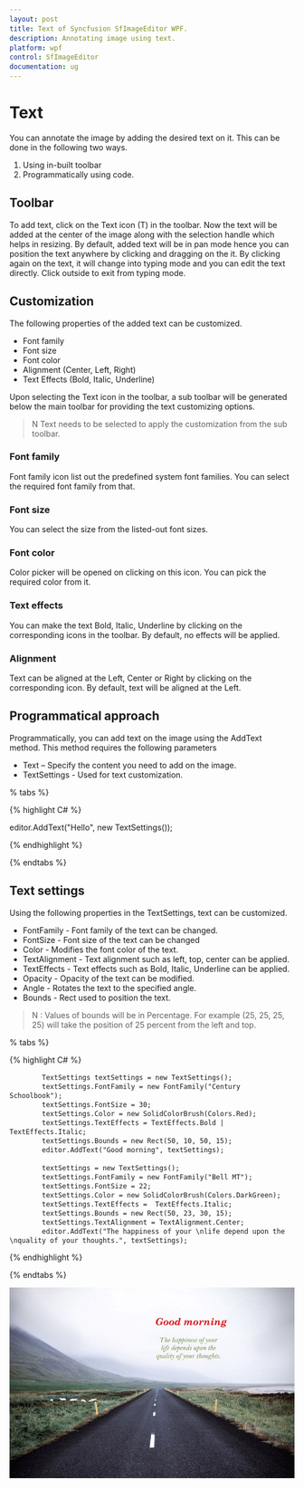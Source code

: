 ```yaml
---
layout: post
title: Text of Syncfusion SfImageEditor WPF.
description: Annotating image using text.
platform: wpf
control: SfImageEditor
documentation: ug
---
```


# Text

You can annotate the image by adding the desired text on it. This can be done in the following two ways.

1.	Using in-built toolbar
2.	Programmatically using code.


## Toolbar

To add text, click on the Text icon (T) in the toolbar. Now the text will be added at the center of the image along with the selection handle which helps in resizing. By default, added text will be in pan mode hence you can position the text anywhere by clicking and dragging on the it. By clicking again on the text, it will change into typing mode and you can edit the text directly. Click outside to exit from typing mode.

## Customization

The following properties of the added text can be customized.

* Font family
* Font size
* Font color
* Alignment (Center, Left, Right)
* Text Effects (Bold, Italic, Underline)

Upon selecting the Text icon in the toolbar, a sub toolbar will be generated below the main toolbar for providing the text customizing options. 

>N Text needs to be selected to apply the customization from the sub toolbar.

### Font family

Font family icon list out the predefined system font families. You can select the required font family from that.

### Font size

You can select the size from the listed-out font sizes.

### Font color

Color picker will be opened on clicking on this icon. You can pick the required color from it.

### Text effects

You can make the text Bold, Italic, Underline by clicking on the corresponding icons in the toolbar. By default, no effects will be applied.

### Alignment

Text can be aligned at the Left, Center or Right by clicking on the corresponding icon. By default, text will be aligned at the Left.


## Programmatical approach

Programmatically, you can add text on the image using the AddText method. This method requires the following parameters

* Text – Specify the content you need to add on the image.
* TextSettings - Used for text customization.

% tabs %} 

{% highlight C# %} 

editor.AddText("Hello", new TextSettings());

{% endhighlight %}

{% endtabs %} 

## Text settings

Using the following properties in the TextSettings, text can be customized.

* FontFamily - Font family of the text can be changed.
* FontSize - Font size of the text can be changed
* Color - Modifies the font color of the text.
* TextAlignment - Text alignment such as left, top, center can be applied.
* TextEffects - Text effects such as Bold, Italic, Underline can be applied.
* Opacity - Opacity of the text can be modified.
* Angle - Rotates the text to the specified angle.
* Bounds - Rect used to position the text. 

>N : Values of bounds will be in Percentage. For example (25, 25, 25, 25) will take the position of 25 percent from the left and top.

% tabs %} 

{% highlight C# %} 

            TextSettings textSettings = new TextSettings();
            textSettings.FontFamily = new FontFamily("Century Schoolbook");
            textSettings.FontSize = 30;
            textSettings.Color = new SolidColorBrush(Colors.Red);
            textSettings.TextEffects = TextEffects.Bold | TextEffects.Italic;
            textSettings.Bounds = new Rect(50, 10, 50, 15);
            editor.AddText("Good morning", textSettings);

            textSettings = new TextSettings();
            textSettings.FontFamily = new FontFamily("Bell MT");
            textSettings.FontSize = 22;
            textSettings.Color = new SolidColorBrush(Colors.DarkGreen);
            textSettings.TextEffects =  TextEffects.Italic;
            textSettings.Bounds = new Rect(50, 23, 30, 15);
            textSettings.TextAlignment = TextAlignment.Center;
            editor.AddText("The happiness of your \nlife depend upon the \nquality of your thoughts.", textSettings);


{% endhighlight %}

{% endtabs %} 

![ImageEditor](Images/Text.jpg)   

